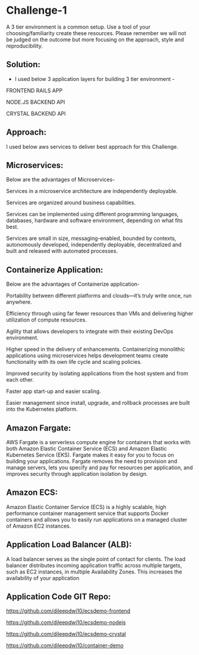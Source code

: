 # Challenge-1
A 3 tier environment is a common setup. Use a tool of your choosing/familiarity create these resources. Please remember we will not be judged on the outcome but more focusing on the approach, style and reproducibility.

## Solution: 

- I used below 3 application layers for building 3 tier environment -  

FRONTEND RAILS APP

NODE.JS BACKEND API 

CRYSTAL BACKEND API 


## Approach: 

I used below aws services to deliver best approach for this Challenge.

## Microservices:

Below are the advantages of Microservices-

Services in a microservice architecture are independently deployable.

Services are organized around business capabilities.

Services can be implemented using different programming languages, databases, hardware and software environment, depending on what fits best.

Services are small in size, messaging-enabled, bounded by contexts, autonomously developed, independently deployable, decentralized and built and released with automated processes.


## Containerize Application:

Below are the advantages of Containerize application-

Portability between different platforms and clouds—it’s truly write once, run anywhere.

Efficiency through using far fewer resources than VMs and delivering higher utilization of compute resources.

Agility that allows developers to integrate with their existing DevOps environment.

Higher speed in the delivery of enhancements. Containerizing monolithic applications using microservices helps development teams create functionality with its own life cycle and scaling policies.

Improved security by isolating applications from the host system and from each other.

Faster app start-up and easier scaling.

Easier management since install, upgrade, and rollback processes are built into the Kubernetes platform.


## Amazon Fargate:


AWS Fargate is a serverless compute engine for containers that works with both Amazon Elastic Container Service (ECS) and Amazon Elastic Kubernetes Service (EKS). Fargate makes it easy for you to focus on building your applications. Fargate removes the need to provision and manage servers, lets you specify and pay for resources per application, and improves security through application isolation by design.


## Amazon ECS:


Amazon Elastic Container Service (ECS) is a highly scalable, high performance container management service that supports Docker containers and allows you to easily run applications on a managed cluster of Amazon EC2 instances.


## Application Load Balancer (ALB):


 A load balancer serves as the single point of contact for clients. The load balancer distributes incoming application traffic across multiple targets, such as EC2 instances, in multiple Availability Zones. This increases the availability of your application


## Application Code GIT Repo:


https://github.com/dileepdwi10/ecsdemo-frontend

https://github.com/dileepdwi10/ecsdemo-nodejs

https://github.com/dileepdwi10/ecsdemo-crystal

https://github.com/dileepdwi10/container-demo
